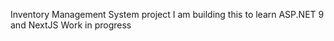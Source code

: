 Inventory Management System project
I am building this to learn ASP.NET 9 and NextJS
Work in progress